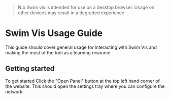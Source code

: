 > N.b Swim vis is intended for use on a desktop browser. Usage on other devices may result in a degraded experience
> 
# Swim Vis Usage Guide
This guide should cover general usage for interacting with Swim Vis and making the most of the tool as a learning resource

## Getting started
To get started Click the "Open Panel" button at the top left hand corner of the website. This should open the settings tray where you can configure the network.